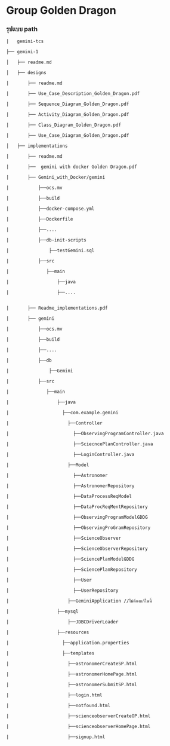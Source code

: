 <h1>Group Golden Dragon </h1>

<h3>รุปเเบบ path</h3>

    |   gemini-tcs

    ├── gemini-1
    
    │   ├── readme.md
    
    │   ├── designs 

    |       ├── readme.md

    |       ├── Use_Case_Description_Golden_Dragon.pdf

    |       ├── Sequence_Diagram_Golden_Dragon.pdf

    |       ├── Activity_Diagram_Golden_Dragon.pdf

    |       ├── Class_Diagram_Golden_Dragon.pdf

    |       ├── Use_Case_Diagram_Golden_Dragon.pdf

    │   ├── implementations 

    |       ├── readme.md

    |       ├──  gemini with docker Golden Dragon.pdf

    |       ├── Gemini_with_Docker/gemini

    |           ├──ocs.mv
    
    |           ├──build

    |           ├──docker-compose.yml
    
    |           ├──Dockerfile

    |           ├──....

    |           ├──db-init-scripts

    |               ├──testGemini.sql    

    |           ├──src
    
    |              ├──main

    |                  ├──java

    |                  ├──.... 

    
    |       ├── Readme_implementations.pdf    
    
    |       ├── gemini
    
    |           ├──ocs.mv
    
    |           ├──build
    
    |           ├──....

    |           ├──db

    |               ├──Gemini
    
    |           ├──src
    
    |              ├──main
    
    |                  ├──java
    
    |                    ├──com.example.gemini  
    
    |                      ├──Controller 
    
    |                        ├──ObservingProgramController.java   
    
    |                        ├──SciecncePlanController.java      
    
    |                        ├──LoginController.java            
    
    |                      ├──Model 

    |                        ├──Astronomer

    |                        ├──AstronomerRepository

    |                        ├──DataProcessReqModel

    |                        ├──DataProcReqMentRepository

    |                        ├──ObservingProgramModelGDDG

    |                        ├──ObservingProGramRepository

    |                        ├──ScienceObserver

    |                        ├──ScienceObserverRepository

    |                        ├──SciencePlanModelGDDG

    |                        ├──SciencePlanRepository

    |                        ├──User

    |                        ├──UserRepository
    
    |                      ├──GeminiApplication //ไม่ต้องเเก้ในนี้

    |                  ├──mysql

    |                      ├──JDBCDriverLoader
    
    |                  ├──resources
    
    |                    ├──application.properties
    
    |                    ├──templates
    
    |                      ├──astronomerCreateSP.html

    |                      ├──astronomerHomePage.html

    |                      ├──astronomerSubmitSP.html
    
    |                      ├──login.html 
    
    |                      ├──notfound.html

    |                      ├──scienceobserverCreateOP.html 

    |                      ├──scienceobserverHomePage.html 

    |                      ├──signup.html 

    

